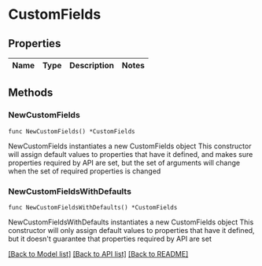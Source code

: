 # CustomFields

## Properties

Name | Type | Description | Notes
------------ | ------------- | ------------- | -------------

## Methods

### NewCustomFields

`func NewCustomFields() *CustomFields`

NewCustomFields instantiates a new CustomFields object
This constructor will assign default values to properties that have it defined,
and makes sure properties required by API are set, but the set of arguments
will change when the set of required properties is changed

### NewCustomFieldsWithDefaults

`func NewCustomFieldsWithDefaults() *CustomFields`

NewCustomFieldsWithDefaults instantiates a new CustomFields object
This constructor will only assign default values to properties that have it defined,
but it doesn't guarantee that properties required by API are set


[[Back to Model list]](../README.md#documentation-for-models) [[Back to API list]](../README.md#documentation-for-api-endpoints) [[Back to README]](../README.md)


